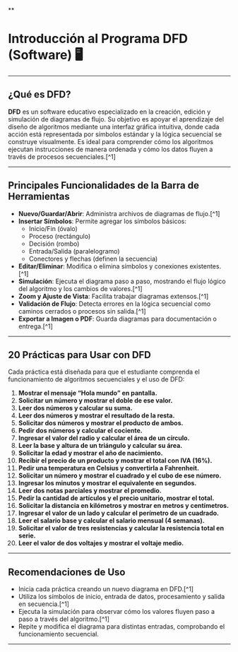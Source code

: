 **

# Introducción al Programa DFD (Software) 🖥️


***

## ¿Qué es DFD?

**DFD** es un software educativo especializado en la creación, edición y simulación de diagramas de flujo. Su objetivo es apoyar el aprendizaje del diseño de algoritmos mediante una interfaz gráfica intuitiva, donde cada acción está representada por símbolos estándar y la lógica secuencial se construye visualmente. Es ideal para comprender cómo los algoritmos ejecutan instrucciones de manera ordenada y cómo los datos fluyen a través de procesos secuenciales.[^1]

***

## Principales Funcionalidades de la Barra de Herramientas

- **Nuevo/Guardar/Abrir**: Administra archivos de diagramas de flujo.[^1]
- **Insertar Símbolos**: Permite agregar los símbolos básicos:
    - Inicio/Fin (óvalo)
    - Proceso (rectángulo)
    - Decisión (rombo)
    - Entrada/Salida (paralelogramo)
    - Conectores y flechas (definen la secuencia)
- **Editar/Eliminar**: Modifica o elimina símbolos y conexiones existentes.[^1]
- **Simulación**: Ejecuta el diagrama paso a paso, mostrando el flujo lógico del algoritmo y los cambios de valores.[^1]
- **Zoom y Ajuste de Vista**: Facilita trabajar diagramas extensos.[^1]
- **Validación de Flujo**: Detecta errores en la lógica secuencial como caminos cerrados o procesos sin salida.[^1]
- **Exportar a Imagen o PDF**: Guarda diagramas para documentación o entrega.[^1]

***

## 20 Prácticas para Usar con DFD

Cada práctica está diseñada para que el estudiante comprenda el funcionamiento de algoritmos secuenciales y el uso de DFD:

1. **Mostrar el mensaje “Hola mundo” en pantalla.**
2. **Solicitar un número y mostrar el doble de ese valor.**
3. **Leer dos números y calcular su suma.**
4. **Leer dos números y mostrar el resultado de la resta.**
5. **Solicitar dos números y mostrar el producto de ambos.**
6. **Pedir dos números y calcular el cociente.**
7. **Ingresar el valor del radio y calcular el área de un círculo.**
8. **Leer la base y altura de un triángulo y calcular su área.**
9. **Solicitar la edad y mostrar el año de nacimiento.**
10. **Recibir el precio de un producto y mostrar el total con IVA (16%).**
11. **Pedir una temperatura en Celsius y convertirla a Fahrenheit.**
12. **Solicitar un número y mostrar el cuadrado y el cubo de ese número.**
13. **Ingresar los minutos y mostrar el equivalente en segundos.**
14. **Leer dos notas parciales y mostrar el promedio.**
15. **Pedir la cantidad de artículos y el precio unitario, mostrar el total.**
16. **Solicitar la distancia en kilómetros y mostrar en metros y centímetros.**
17. **Ingresar el valor de un lado y calcular el perímetro de un cuadrado.**
18. **Leer el salario base y calcular el salario mensual (4 semanas).**
19. **Solicitar el valor de tres resistencias y calcular la resistencia total en serie.**
20. **Leer el valor de dos voltajes y mostrar el voltaje medio.**

***

## Recomendaciones de Uso

- Inicia cada práctica creando un nuevo diagrama en DFD.[^1]
- Utiliza los símbolos de inicio, entrada de datos, procesamiento y salida en secuencia.[^1]
- Ejecuta la simulación para observar cómo los valores fluyen paso a paso a través del algoritmo.[^1]
- Repite y modifica el diagrama para distintas entradas, comprobando el funcionamiento secuencial.

***